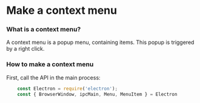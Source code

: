 # Make a context menu

### What is a context menu?

A context menu is a popup menu, containing items. This popup is triggered by a right click.
 
### How to make a context menu


First, call the API in the main process:
    
```javascript
    const Electron = require('electron');
    const { BrowserWindow, ipcMain, Menu, MenuItem } = Electron
```
    